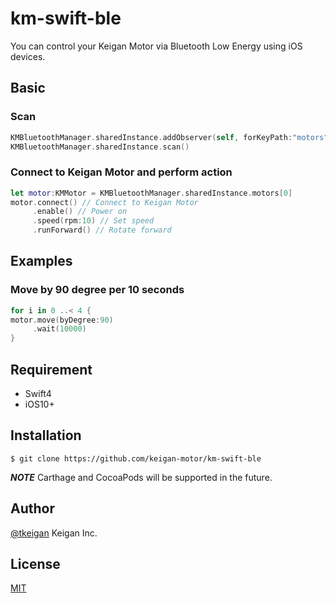 # km-swift-ble

You can control your Keigan Motor via Bluetooth Low Energy using iOS devices.

## Basic
### Scan
```swift
KMBluetoothManager.sharedInstance.addObserver(self, forKeyPath:"motors", options: .new, context:nil)
KMBluetoothManager.sharedInstance.scan()
```
### Connect to Keigan Motor and perform action
```swift
let motor:KMMotor = KMBluetoothManager.sharedInstance.motors[0]
motor.connect() // Connect to Keigan Motor
     .enable() // Power on
     .speed(rpm:10) // Set speed
     .runForward() // Rotate forward
```
## Examples
### Move by 90 degree per 10 seconds
```swift
for i in 0 ..< 4 {
motor.move(byDegree:90)
     .wait(10000)
}
```

## Requirement

- Swift4
- iOS10+

## Installation

    $ git clone https://github.com/keigan-motor/km-swift-ble
   
***NOTE***
Carthage and CocoaPods will be supported in the future.

## Author

[@tkeigan](https://twitter.com/tkeigan)
Keigan Inc.

## License

[MIT](http://b4b4r07.mit-license.org)
